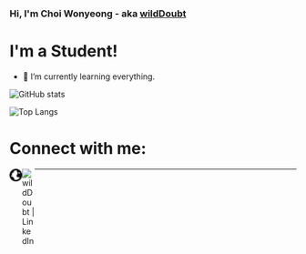 ### Hi, I'm Choi Wonyeong - aka [wildDoubt](website)
<!--
**wildDoubt/wildDoubt** is a ✨ _special_ ✨ repository because its `README.md` (this file) appears on your GitHub profile.

Here are some ideas to get you started:

- 🔭 I’m currently working on ...
- 🌱 I’m currently learning ...
- 👯 I’m looking to collaborate on ...
- 🤔 I’m looking for help with ...
- 💬 Ask me about ...
- 📫 How to reach me: ...
- 😄 Pronouns: ...
- ⚡ Fun fact: ...
-->
<!--![GitHub stats](https://github-readme-stats.vercel.app/api?username=wildDoubt&show_icons=true&theme=monokai)
![Top Langs](https://github-readme-stats.vercel.app/api/top-langs/?username=wildDoubt&theme=monokai)
-->
# I'm a Student!
- 🌱 I’m currently learning everything.

![GitHub stats](https://github-readme-stats.vercel.app/api?username=wildDoubt&show_icons=true&theme=monokai)


![Top Langs](https://github-readme-stats.vercel.app/api/top-langs/?username=wildDoubt&theme=monokai)


# Connect with me:
[<img align="left" alt="https://wilddoubt.github.io" width="22px" src="https://raw.githubusercontent.com/iconic/open-iconic/master/svg/globe.svg" />][website]
[<img align="left" alt="wildDoubt | LinkedIn" width="22px" src="https://cdn.jsdelivr.net/npm/simple-icons@v3/icons/linkedin.svg" />][linkedin]


---
[website]: https://wilddoubt.github.io
[linkedin]: https://www.linkedin.com/in/wonyeong-choi-3a4543124/
